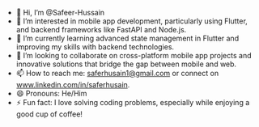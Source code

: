 - 👋 Hi, I’m @Safeer-Hussain
- 👀 I’m interested in mobile app development, particularly using Flutter, and backend frameworks like FastAPI and Node.js.
- 🌱 I’m currently learning advanced state management in Flutter and improving my skills with backend technologies.
- 💞️ I’m looking to collaborate on cross-platform mobile app projects and innovative solutions that bridge the gap between mobile and web.
- 📫 How to reach me: saferhusain1@gmail.com or connect on www.linkedin.com/in/saferhusain.
- 😄 Pronouns: He/Him
- ⚡ Fun fact: I love solving coding problems, especially while enjoying a good cup of coffee!
